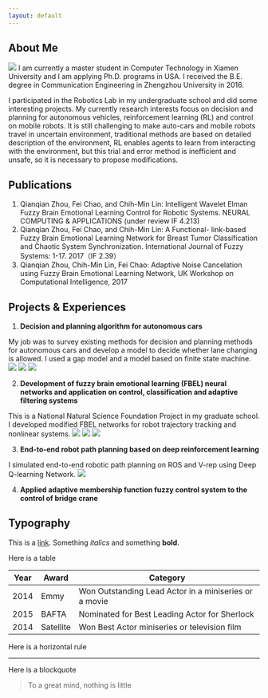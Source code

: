 ```yaml
---
layout: default
---
```


## About Me

<img class="profile-picture" src="sherlock.jpg">
I am currently a master student in Computer Technology in Xiamen University and I am applying Ph.D. programs in USA. I received the B.E. degree in Communication Engineering in Zhengzhou University in 2016.

I participated in the Robotics Lab in my undergraduate school and did some interesting projects. My currently research interests focus on decision and planning for autonomous vehicles, reinforcement learning (RL) and control on mobile robots. It is still challenging to make auto-cars and mobile robots travel in uncertain environment, traditional methods are based on detailed description of the environment, RL enables agents to learn from interacting with the environment, but this trial and error method is inefficient and unsafe, so it is necessary to propose modifications.




## Publications

1. Qianqian Zhou, Fei Chao, and Chih-Min Lin: Intelligent Wavelet Elman Fuzzy Brain Emotional Learning Control for Robotic Systems. NEURAL COMPUTING & APPLICATIONS  (under review IF 4.213)
2. Qianqian Zhou, Fei Chao, and Chih-Min Lin: A Functional- link-based Fuzzy Brain Emotional Learning Network for Breast Tumor Classification and Chaotic System Synchronization. International Journal of Fuzzy Systems: 1-17. 2017（IF 2.39）
3. Qianqian Zhou, Chih-Min Lin, Fei Chao: Adaptive Noise Cancelation using Fuzzy Brain Emotional Learning Network, UK Workshop on Computational Intelligence, 2017


## Projects & Experiences
1. **Decision and planning algorithm for autonomous cars**

My job was to survey existing methods for decision and planning methods for autonomous cars and develop a model to decide whether lane changing is allowed. I used a gap model and a model based on finite state machine.
<img class="profile-picture" src="Planning & Decision-Making Overview.png">
<img class="profile-picture" src="uisee1.jpg">
<img class="profile-picture" src="uisee2.jpg">

2. **Development of fuzzy brain emotional learning (FBEL) neural networks and application on control, classification and adaptive filtering systems**

This is a National Natural Science Foundation Project in my graduate school. I developed modified FBEL networks for robot trajectory tracking and nonlinear systems.
<img class="profile-picture" src="xmu1.jpg">
<img class="profile-picture" src="xmu2.jpg">
<img class="profile-picture" src="xmu3.jpg">

3. **End-to-end robot path planning based on deep reinforcement learning**

I simulated end-to-end robotic path planning on ROS and V-rep using Deep Q-learning Network.
<img class="profile-picture" src="dqn.jpg">

4. **Applied adaptive membership function fuzzy control system to the control of bridge crane**



## Typography

This is a [link](http://google.com). Something *italics* and something **bold**.

Here is a table

Year | Award | Category
-----|-------|--------
2014 | Emmy  | Won Outstanding Lead Actor in a miniseries or a movie
2015 | BAFTA | Nominated for Best Leading Actor for Sherlock
2014 | Satellite | Won Best Actor miniseries or television film

Here is a horizontal rule

---

Here is a blockquote

> To a great mind, nothing is little


